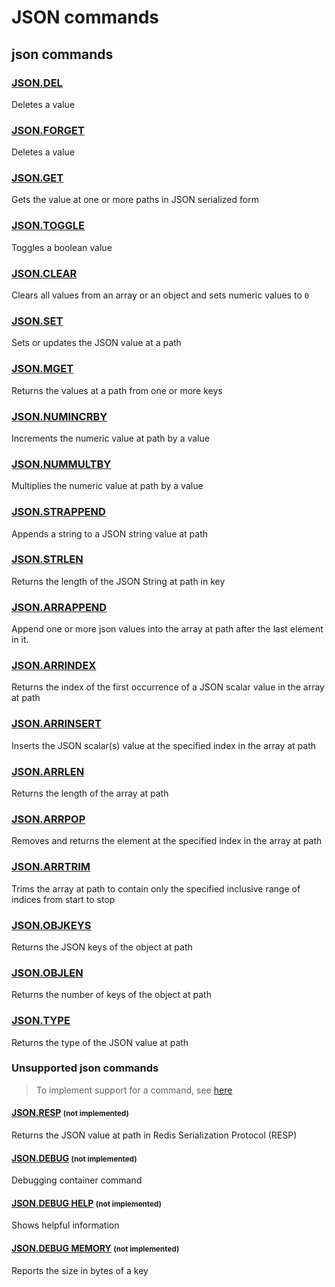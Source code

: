 # JSON commands

## json commands

### [JSON.DEL](https://redis.io/commands/json.del/)

Deletes a value

### [JSON.FORGET](https://redis.io/commands/json.forget/)

Deletes a value

### [JSON.GET](https://redis.io/commands/json.get/)

Gets the value at one or more paths in JSON serialized form

### [JSON.TOGGLE](https://redis.io/commands/json.toggle/)

Toggles a boolean value

### [JSON.CLEAR](https://redis.io/commands/json.clear/)

Clears all values from an array or an object and sets numeric values to `0`

### [JSON.SET](https://redis.io/commands/json.set/)

Sets or updates the JSON value at a path

### [JSON.MGET](https://redis.io/commands/json.mget/)

Returns the values at a path from one or more keys

### [JSON.NUMINCRBY](https://redis.io/commands/json.numincrby/)

Increments the numeric value at path by a value

### [JSON.NUMMULTBY](https://redis.io/commands/json.nummultby/)

Multiplies the numeric value at path by a value

### [JSON.STRAPPEND](https://redis.io/commands/json.strappend/)

Appends a string to a JSON string value at path

### [JSON.STRLEN](https://redis.io/commands/json.strlen/)

Returns the length of the JSON String at path in key

### [JSON.ARRAPPEND](https://redis.io/commands/json.arrappend/)

Append one or more json values into the array at path after the last element in it.

### [JSON.ARRINDEX](https://redis.io/commands/json.arrindex/)

Returns the index of the first occurrence of a JSON scalar value in the array at path

### [JSON.ARRINSERT](https://redis.io/commands/json.arrinsert/)

Inserts the JSON scalar(s) value at the specified index in the array at path

### [JSON.ARRLEN](https://redis.io/commands/json.arrlen/)

Returns the length of the array at path

### [JSON.ARRPOP](https://redis.io/commands/json.arrpop/)

Removes and returns the element at the specified index in the array at path

### [JSON.ARRTRIM](https://redis.io/commands/json.arrtrim/)

Trims the array at path to contain only the specified inclusive range of indices from start to stop

### [JSON.OBJKEYS](https://redis.io/commands/json.objkeys/)

Returns the JSON keys of the object at path

### [JSON.OBJLEN](https://redis.io/commands/json.objlen/)

Returns the number of keys of the object at path

### [JSON.TYPE](https://redis.io/commands/json.type/)

Returns the type of the JSON value at path


### Unsupported json commands 
> To implement support for a command, see [here](/guides/implement-command/) 

#### [JSON.RESP](https://redis.io/commands/json.resp/) <small>(not implemented)</small>

Returns the JSON value at path in Redis Serialization Protocol (RESP)

#### [JSON.DEBUG](https://redis.io/commands/json.debug/) <small>(not implemented)</small>

Debugging container command

#### [JSON.DEBUG HELP](https://redis.io/commands/json.debug-help/) <small>(not implemented)</small>

Shows helpful information

#### [JSON.DEBUG MEMORY](https://redis.io/commands/json.debug-memory/) <small>(not implemented)</small>

Reports the size in bytes of a key


